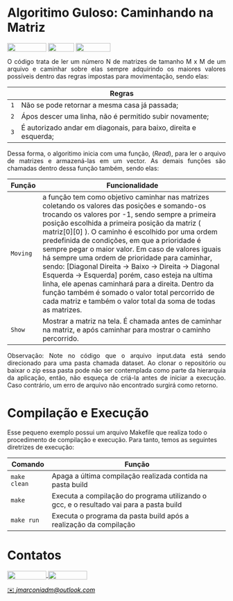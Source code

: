 # Algoritimo Guloso: Caminhando na Matriz

<div style="display: inline-block;">
<img align="center" height="20px" width="90px" src="https://img.shields.io/badge/Maintained%3F-yes-green.svg"/> 
<img align="center" height="20px" width="60px" src="https://img.shields.io/badge/C%2B%2B-00599C?style=for-the-badge&logo=c%2B%2B&logoColor=white"/> 
<img align="center" height="20px" width="80px" src="https://img.shields.io/badge/Made%20for-VSCode-1f425f.svg"/> 
</a> 
</div>

<p> </p>
<p> </p>


<p align="justify">
O código trata de ler um número N de matrizes de tamanho M x M de um arquivo e caminhar sobre elas sempre adquirindo os maiores valores possíveis dentro das regras impostas para movimentação, sendo elas:


|                        |  Regras                                                                                           |
| -----------------------| ------------------------------------------------------------------------------------------------- |
|  `1`                   | Não se pode retornar a mesma casa já passada;                                                     |
|  `2`                   | Ápos descer uma linha, não é permitido subir novamente;                                           |
|  `3`                   | É autorizado andar em diagonais, para baixo, direita e esquerda;                                  |

<p align="justify">
Dessa forma, o algoritimo inicia com uma função, (<i>Read</i>), para ler o arquivo de matrizes e armazená-las em um vector. As demais funções são chamadas dentro dessa função também, sendo elas:

| Função                 |  Funcionalidade                                                                                                                           |
| -----------------------| ----------------------------------------------------------------------------------------------------------------------------------------- |
|  `Moving`          | a função tem como objetivo caminhar nas matrizes coletando os valores das posições e somando-os trocando os valores por -1, sendo sempre a primeira posição escolhida a primeira posição da matriz ( matriz[0][0] ). O caminho é escolhido por uma ordem predefinida de condições, em que a prioridade é sempre pegar o maior valor. Em caso de valores iguais há sempre uma ordem de prioridade para caminhar, sendo: [Diagonal Direita -> Baixo -> Direita -> Diagonal Esquerda -> Esquerda] porém, caso esteja na ultima linha, ele apenas caminhará para a direita. Dentro da função também é somado o valor total percorrido de cada matriz e também o valor total da soma de todas as matrizes.                                        |
|  `Show`                | Mostrar a matriz na tela. É chamada antes de caminhar na matriz, e após caminhar para mostrar o caminho percorrido.                       |

  
  
</p>

<p align="justify">
<span color="red">Observação:</span> Note no código que o arquivo input.data está sendo direcionado para uma pasta chamada dataset. Ao clonar o repositório ou baixar o zip essa pasta pode não ser contemplada como parte da hierarquia da aplicação, então, não esqueça de criá-la antes de iniciar a execução. Caso contrário, um erro de arquivo não encontrado surgirá como retorno.
</p>


# Compilação e Execução

Esse pequeno exemplo possui um arquivo Makefile que realiza todo o procedimento de compilação e execução. Para tanto, temos as seguintes diretrizes de execução:


| Comando                |  Função                                                                                           |
| -----------------------| ------------------------------------------------------------------------------------------------- |
|  `make clean`          | Apaga a última compilação realizada contida na pasta build                                        |
|  `make`                | Executa a compilação do programa utilizando o gcc, e o resultado vai para a pasta build           |
|  `make run`            | Executa o programa da pasta build após a realização da compilação                                 |


# Contatos

<div style="display: inline-block;">
<a href="https://t.me/jmarconia">
<img align="center" height="20px" width="90px" src="https://img.shields.io/badge/Telegram-2CA5E0?style=for-the-badge&logo=telegram&logoColor=white"/> 
</a>

<a href="https://www.linkedin.com/in/jmarconi-almeida/">
<img align="center" height="20px" width="90px" src="https://img.shields.io/badge/LinkedIn-0077B5?style=for-the-badge&logo=linkedin&logoColor=white"/>
</a>

</div>

<p> </p>

<a style="color:black" href="mailto:jmarconiadm@outlook.com?subject=[GitHub]%20Source%20Dynamic%20Lists">
✉️ <i>jmarconiadm@outlook.com</i>
</a>
